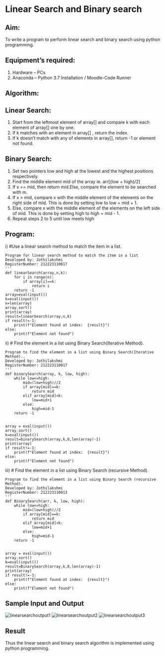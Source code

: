 # Linear Search and Binary search

## Aim:
To write a program to perform linear search and binary search using python programming.

## Equipment’s required:
1.	Hardware – PCs
2.	Anaconda – Python 3.7 Installation / Moodle-Code Runner

## Algorithm:

## Linear Search:
1.	Start from the leftmost element of array[] and compare k with each element of array[] one by one.
2.	If k matches with an element in array[] , return the index.
3.	If k doesn’t match with any of elements in array[], return -1 or element not found.

## Binary Search:
1.	Set two pointers low and high at the lowest and the highest positions respectively.
2.	Find the middle element mid of the array ie. arr[(low + high)/2]
3.	If x == mid, then return mid.Else, compare the element to be searched with m.
4.	If x > mid, compare x with the middle element of the elements on the right side of mid. This is done by setting low to low = mid + 1.
5.	Else, compare x with the middle element of the elements on the left side of mid. This is done by setting high to high = mid - 1.
6.	Repeat steps 2 to 5 until low meets high

## Program:
i)	#Use a linear search method to match the item in a list.
```
Program for linear search method to match the item in a list
Developed by: Jothilakshmi
RegisterNumber: 212223110017
'''
def linearSearch(array,n,k):
    for i in range(n):
        if array[i]==k:
            return i 
    return -1
array=eval(input())
k=eval(input())
n=len(array)
array.sort()
print(array)
result=linearSearch(array,n,k)
if result!=-1:
    print(f"Element found at index:  {result}")
else:
    print(f"Element not found")
```
ii)	# Find the element in a list using Binary Search(Iterative Method).
```
Program to find the element in a list using Binary Search(Iterative Method)..
Developed by: Jothilakshmi
RegisterNumber: 212223110017
'''
def binarySearch(array, k, low, high):
    while low<=high:
        mid=(low+high)//2
        if array[mid]==k:
            return mid
        elif array[mid]<k:
            low=mid+1
        else:
            high=mid-1
    return -1


array = eval(input())
array.sort()
k=eval(input())
result=binarySearch(array,k,0,len(array)-1)
print(array)
if result!=-1:
    print(f"Element found at index:  {result}")
else:
    print(f"Element not found")
```
iii)	# Find the element in a list using Binary Search (recursive Method).
```
Program to find the element in a list using Binary Search (recursive Method).
Developed by: Jothilakshmi
RegisterNumber: 212223110013
'''
def BinarySearch(arr, k, low, high):
    while low<=high:
        mid=(low+high)//2
        if array[mid]==k:
            return mid
        elif array[mid]<k:
            low=mid+1
        else:
            high=mid-1
    return -1


array = eval(input())
array.sort()
k=eval(input())
result=BinarySearch(array,k,0,len(array)-1)
print(array)
if result!=-1:
    print(f"Element found at index:  {result}")
else:
    print(f"Element not found")
```
## Sample Input and Output
![linearsearchoutput1](https://github.com/Jothilakshmi12/Search-Algorithm/assets/138849182/b2177b32-c195-46cd-ac62-098759aec42d)
![linearsearchoutput2](https://github.com/Jothilakshmi12/Search-Algorithm/assets/138849182/7b8bb724-8d1a-47a9-92ce-0d34b52b2c3f)
![linearsearchoutput3](https://github.com/Jothilakshmi12/Search-Algorithm/assets/138849182/a778a6ad-a937-4aa4-a265-27ad79a534a4)

## Result
Thus the linear search and binary search algorithm is implemented using python programming.
